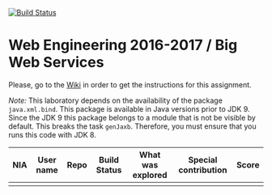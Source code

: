 [![Build Status](https://travis-ci.org/UNIZAR-30246-WebEngineering/lab2-big-ws.svg?branch=master)](https://travis-ci.org/UNIZAR-30246-WebEngineering/lab2-big-ws)
# Web Engineering 2016-2017 / Big Web Services
Please, go to the [Wiki](https://github.com/UNIZAR-30246-WebEngineering/lab2-big-ws/wiki) in order to get the instructions for this assignment.

*Note:* 
This laboratory depends on the availability of the package `java.xml.bind`.
This package is available in Java versions prior to JDK 9.
Since the JDK 9 this package belongs to a module that is not be visible by default.
This breaks the task `genJaxb`. 
Therefore, you must ensure that you runs this code with JDK 8.


NIA    | User name | Repo | Build Status | What was explored | Special contribution | Score
-------|-----------|------|--------------|-------------------|----------------------|--------
       |           |      |              |                   |                      |

